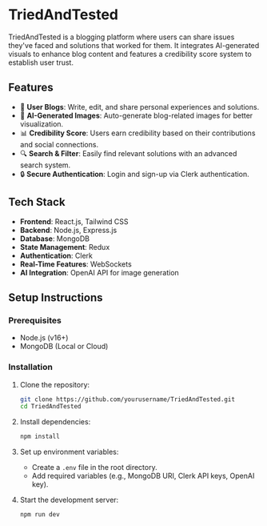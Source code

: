 # TriedAndTested

TriedAndTested is a blogging platform where users can share issues they've faced and solutions that worked for them. It integrates AI-generated visuals to enhance blog content and features a credibility score system to establish user trust.

## Features

- 📝 **User Blogs**: Write, edit, and share personal experiences and solutions.
- 🎨 **AI-Generated Images**: Auto-generate blog-related images for better visualization.
- 📊 **Credibility Score**: Users earn credibility based on their contributions and social connections.
- 🔍 **Search & Filter**: Easily find relevant solutions with an advanced search system.
- 🔒 **Secure Authentication**: Login and sign-up via Clerk authentication.

## Tech Stack

- **Frontend**: React.js, Tailwind CSS
- **Backend**: Node.js, Express.js
- **Database**: MongoDB
- **State Management**: Redux
- **Authentication**: Clerk
- **Real-Time Features**: WebSockets
- **AI Integration**: OpenAI API for image generation

## Setup Instructions

### Prerequisites

- Node.js (v16+)
- MongoDB (Local or Cloud)

### Installation

1. Clone the repository:
   ```sh
   git clone https://github.com/yourusername/TriedAndTested.git
   cd TriedAndTested
   ```
2. Install dependencies:
   ```sh
   npm install
   ```
3. Set up environment variables:

   - Create a `.env` file in the root directory.
   - Add required variables (e.g., MongoDB URI, Clerk API keys, OpenAI key).

4. Start the development server:
   ```sh
   npm run dev
   ```